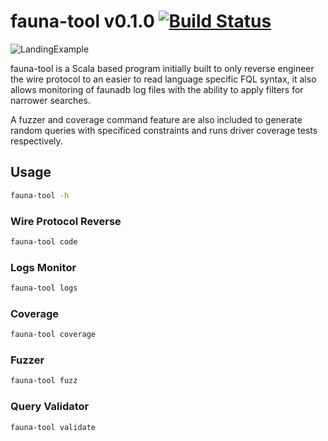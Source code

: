 fauna-tool v0.1.0 [![Build Status]][travis-url] 
======================================================================
[Build Status]: https://travis-ci.org/trevorsibanda/fauna-tool.svg
[travis-url]: https://travis-ci.org/trevorsibanda/fauna-tool


![LandingExample](docs/usage.png)


fauna-tool is a Scala based program initially built to only reverse engineer the wire protocol to an easier to read language specific FQL syntax, it also allows monitoring of faunadb log files with the ability to apply filters for narrower searches.

A fuzzer and coverage command feature are also included to generate random queries with specificed constraints and runs driver coverage tests respectively.

## Usage

```bash
fauna-tool -h
```

### Wire Protocol Reverse

```bash
fauna-tool code
```

### Logs Monitor


```bash
fauna-tool logs
```


### Coverage


```bash
fauna-tool coverage
```


### Fuzzer

```bash
fauna-tool fuzz
```


### Query Validator

```bash
fauna-tool validate
```
